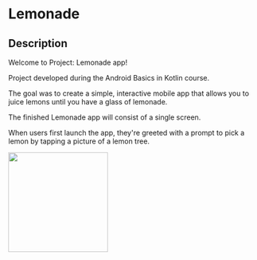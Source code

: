 # Lemonade

## Description

Welcome to Project: Lemonade app!

Project developed during the Android Basics in Kotlin course.

The goal was to create a simple, interactive mobile app that allows you to juice lemons until you have a glass of lemonade. 

The finished Lemonade app will consist of a single screen. 

When users first launch the app, they're greeted with a prompt to pick a lemon by tapping a picture of a lemon tree.

<div>
<img src="https://user-images.githubusercontent.com/92222426/206860813-7585ac72-f1bb-4aee-8b60-7c334f82e5bc.jpg" width="200px"/>
</div>
